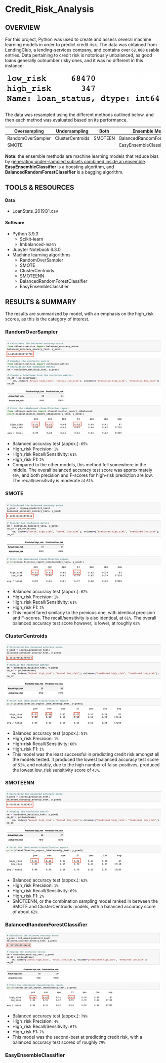 # Credit_Risk_Analysis

## OVERVIEW

For this project, Python was used to create and assess several machine learning models in order to predict credit risk. The data was obtained from LendingClub, a lending-services company, and contains over `68,000` usable entries. Data pertaining to credit risk is notoriously unbalanced, as good loans generally outnumber risky ones, and it was no different in this instance:

![alt_text](https://github.com/farwaali08/Credit_Risk_Analysis/blob/998b47f32893cbcf5e5951bc4f0605464546b270/Images/1.png)

The data was resampled using the different methods outlined below, and then each method was evaluated based on its performance.



| **Oversampling** | **Undersampling**|**Both**         |**Ensemble Methods**          |
|----------------- | -----------------|-----------------|-----------------             |
| RandomOverSampler| ClusterCentroids |SMOTEEN          |BalancedRandomForestClassifier|               
| SMOTE            |                  |                 |EasyEnsembleClassifier        |


**Note**: the ensemble methods are machine learning models that reduce bias by [generating under-sampled subsets combined inside an ensemble](https://imbalanced-learn.org/stable/references/ensemble.html). **EasyEnsembleClassifier** is a boosting algorithm, and **BalancedRandomForestClassifier** is a bagging algorithm.

## TOOLS & RESOURCES

#### Data
* LoanStats_2019Q1.csv

#### Software
* Python 3.9.3
  * Scikit-learn 
  * Imbalanced-learn 
* Jupyter Notebook 6.3.0
* Machine learning algorithms
  * RandomOverSampler
  * SMOTE
  * ClusterCentroids
  * SMOTEENN
  * BalancedRandomForestClassifier
  * EasyEnsembleClassifier 

## RESULTS & SUMMARY

The results are summarized by model, with an emphasis on the high_risk scores, as this is the category of interest.

### RandomOverSampler 

![alt_text](https://github.com/farwaali08/Credit_Risk_Analysis/blob/510252005f955af1904c3dc4b0f5246c65604689/Images/ROS.png)

   * Balanced accuracy test (appox.): `65%`
   * High_risk Precision: `1%`
   * High_risk Recall/Sensitivity: `61%`
   * High_risk F1: `2%`
   * Compared to the other models, this method fell somewhere in the middle. The overall balanced accuracy test score was approximately `65%`, and both precision and F-scores for high-risk prediction are low. The recall/sensitivity is moderate at `61%`.

### SMOTE

![alt_text](https://github.com/farwaali08/Credit_Risk_Analysis/blob/f2aaa4be14a5c2a278e534a08cb5e9b0335bf775/Images/SMOTE.jpg)

   * Balanced accuracy test (appox.): `62%`
   * High_risk Precision: `1%`
   * High_risk Recall/Sensitivity: `61%`
   * High_risk F1: `2%`
   * This model fared similarly to the previous one, with identical precision and F-scores. The recall/sensitivity is also identical, at `61%`. The overall balanced accuracy test score however, is lower, at roughly `62%`

### ClusterCentroids

![alt_text](https://github.com/farwaali08/Credit_Risk_Analysis/blob/340b32383dabea0fb75f48dfddbca7af1016a970/Images/Cluster.jpg)

   * Balanced accuracy test (appox.): `51%`
   * High_risk Precision: `1%`
   * High-risk Recall/Sensitivity: `60%`
   * High_risk F1: `1%`
   * This model was the least successful in predicting credit risk amongst all the models tested. It produced the lowest balanced accuracy test score of `52%`, and notably, due to the high number of false-positives, produced the lowest low_risk sensitivity score of `43%`.

### SMOTEENN

![alt_text](https://github.com/farwaali08/Credit_Risk_Analysis/blob/040f59338d051adf8a49cf61e5483d0322ba2d24/Images/SMOTEENN.jpg)

   * Balanced accuracy test (appox.): `62%`
   * High_risk Precision: `1%`
   * High_risk Recall/Sensitivity: `69%`
   * High_risk F1: `2%`
   * SMOTEENN, or the combination sampling model ranked in between the SMOTE and ClusterCentroids models, with a balanced accuracy score of about `62%`.

### BalancedRandomForestClassifier

![alt_text](https://github.com/farwaali08/Credit_Risk_Analysis/blob/3b60f483958881c67c3483999c9841b2f8543df2/Images/BRF.jpg)

   * Balanced accuracy test (appox.): `79%`
   * High_risk Precision: `4%`
   * High_risk Recall/Sensitivity: `67%`
   * High_risk F1: `7%`
   * This model was the second-best at predicting credit risk, with a balanced accuracy test scored of roughly `79%`.

### EasyEnsembleClassifier 
